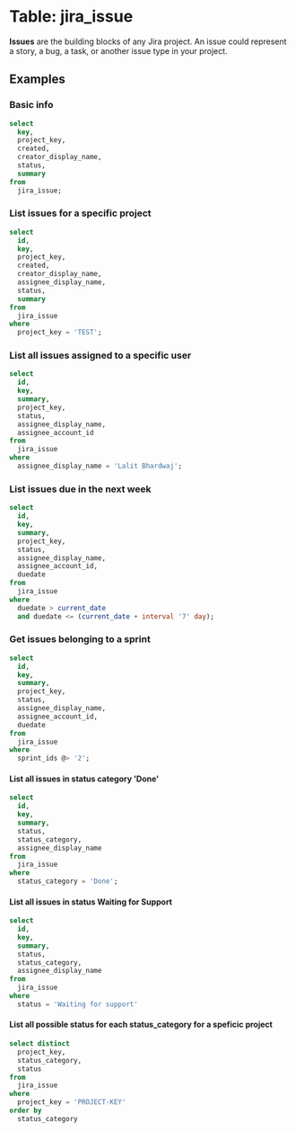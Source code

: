 # Table: jira_issue

**Issues** are the building blocks of any Jira project. An issue could represent a story, a bug, a task, or another issue type in your project.

## Examples

### Basic info

```sql
select
  key,
  project_key,
  created,
  creator_display_name,
  status,
  summary
from
  jira_issue;
```

### List issues for a specific project

```sql
select
  id,
  key,
  project_key,
  created,
  creator_display_name,
  assignee_display_name,
  status,
  summary
from
  jira_issue
where
  project_key = 'TEST';
```

### List all issues assigned to a specific user

```sql
select
  id,
  key,
  summary,
  project_key,
  status,
  assignee_display_name,
  assignee_account_id
from
  jira_issue
where
  assignee_display_name = 'Lalit Bhardwaj';
```

### List issues due in the next week
```sql
select
  id,
  key,
  summary,
  project_key,
  status,
  assignee_display_name,
  assignee_account_id,
  duedate
from
  jira_issue
where
  duedate > current_date
  and duedate <= (current_date + interval '7' day);
```



### Get issues belonging to a sprint

```sql
select
  id,
  key,
  summary,
  project_key,
  status,
  assignee_display_name,
  assignee_account_id,
  duedate
from
  jira_issue
where
  sprint_ids @> '2';
```

#### List all issues in status category 'Done'

```sql
select
  id,
  key,
  summary,
  status,
  status_category,
  assignee_display_name
from
  jira_issue
where
  status_category = 'Done';
```

#### List all issues in status Waiting for Support

```sql
select
  id,
  key,
  summary,
  status,
  status_category,
  assignee_display_name
from
  jira_issue
where
  status = 'Waiting for support'
```

#### List all possible status for each status_category for a speficic project

```sql
select distinct
  project_key,
  status_category,
  status
from
  jira_issue
where
  project_key = 'PROJECT-KEY'
order by
  status_category
```